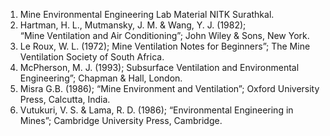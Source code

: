 1.	Mine Environmental Engineering Lab Material NITK Surathkal.
2.  Hartman, H. L., Mutmansky, J. M. & Wang, Y. J. (1982);<br> “Mine Ventilation and Air Conditioning”; John Wiley & Sons, New York. 
3.  Le Roux, W. L. (1972); Mine Ventilation Notes for Beginners”; The Mine Ventilation Society of South Africa. 
4.	McPherson, M. J. (1993); Subsurface Ventilation and Environmental Engineering”; Chapman & Hall, London. 
5.	Misra  G.B.   (1986); “Mine Environment and Ventilation”; Oxford University Press, Calcutta, India. 
6.	Vutukuri, V. S. & Lama, R. D. (1986); “Environmental Engineering in Mines”; Cambridge University Press, Cambridge.


